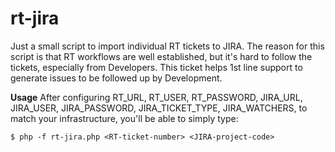 # rt-jira

Just a small script to import individual RT tickets to JIRA.
The reason for this script is that RT workflows are well established, but it's hard to follow the tickets, especially from Developers.
This ticket helps 1st line support to generate issues to be followed up by Development.

**Usage**
After configuring RT_URL, RT_USER, RT_PASSWORD, JIRA_URL, JIRA_USER, JIRA_PASSWORD, JIRA_TICKET_TYPE, JIRA_WATCHERS, to match your infrastructure, you'll be able to simply type:
```
$ php -f rt-jira.php <RT-ticket-number> <JIRA-project-code>
```

